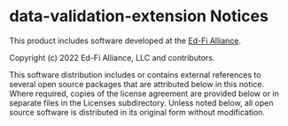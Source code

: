 # data-validation-extension Notices

This product includes software developed at the [Ed-Fi
Alliance](https://www.ed-fi.org).

Copyright (c) 2022 Ed-Fi Alliance, LLC and contributors.

This software distribution includes or contains external references to several
open source packages that are attributed below in this notice. Where required,
copies of the license agreement are provided below or in separate files in the
Licenses subdirectory. Unless noted below, all open source software is distributed
in its original form without modification.
